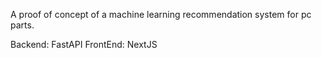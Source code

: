 A proof of concept of a machine learning recommendation system for pc parts.

Backend: FastAPI
FrontEnd: NextJS